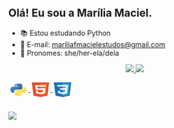 ## Olá! Eu sou a Marília Maciel.

- 📚 Estou estudando Python
- 💌 E-mail: mariliafmacielestudos@gmail.com
- 💜 Pronomes: she/her-ela/dela

<div align="center">
  <a href="https://github.com/mmariliamaciel">
  <img height="180em" src="https://github-readme-stats.vercel.app/api?username=mmariliamaciel&show_icons=true&theme=cobalt&include_all_commits=true&count_private=true"/>
  <img height="180em" src="https://github-readme-stats.vercel.app/api/top-langs/?username=mmariliamaciel&layout=compact&langs_count=7&theme=cobalt"/>
</div>
<div style="display: inline_block"><br>
  <img align="center" alt="Marília-Python" height="30" width="40" src="https://raw.githubusercontent.com/devicons/devicon/master/icons/python/python-original.svg">
  <img align="center" alt="Marília-HTML" height="30" width="40" src="https://raw.githubusercontent.com/devicons/devicon/master/icons/html5/html5-original.svg">
  <img align="center" alt="Marília-CSS" height="30" width="40" src="https://raw.githubusercontent.com/devicons/devicon/master/icons/css3/css3-original.svg">
  
  ##
 
<div>  
  <a href="https://www.linkedin.com/in/maríliafmaciel" target="_blank"><img src="https://img.shields.io/badge/-LinkedIn-%230077B5?style=for-the-badge&logo=linkedin&logoColor=white" target="_blank"></a> 
</div>
                                                                                                                                        

